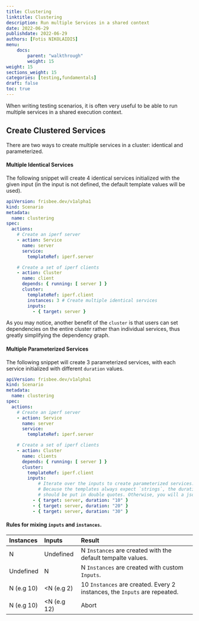 ```yaml
---
title: Clustering
linktitle: Clustering
description: Run multiple Services in a shared context
date: 2022-06-29
publishdate: 2022-06-29
authors: [Fotis NIKOLAIDIS]
menu:
    docs:
        parent: "walkthrough"
        weight: 15
weight: 15
sections_weight: 15
categories: [testing,fundamentals]
draft: false
toc: true
---
```




When writing testing scenarios, it is often very useful to be able to run multiple services in a shared execution context. 



## Create Clustered Services

There are two ways to create multiple services in a cluster: identical and parameterized.

#### Multiple Identical Services

The following snippet will create 4 identical services initialized with the given input (in the input is not defined, the default template values will be used).

```yaml
apiVersion: frisbee.dev/v1alpha1
kind: Scenario
metadata:
  name: clustering
spec:
  actions:
    # Create an iperf server
    - action: Service
      name: server
      service:
        templateRef: iperf.server

    # Create a set of iperf clients
    - action: Cluster
      name: client
      depends: { running: [ server ] }
      cluster:
        templateRef: iperf.client
        instances: 3 # Create multiple identical services
        inputs: 
          - { target: server }
```



As you may notice, another benefit of the `cluster` is that users can set dependencies on the entire cluster rather than individual services, thus greatly simplifying the dependency graph. 



#### Multiple Parameterized Services

The following snippet will create 3 parameterized services, with each service initialized with different `duration` values.

```yaml
apiVersion: frisbee.dev/v1alpha1
kind: Scenario
metadata:
  name: clustering
spec:
  actions:
    # Create an iperf server
    - action: Service
      name: server
      service:
        templateRef: iperf.server

    # Create a set of iperf clients
    - action: Cluster
      name: clients
      depends: { running: [ server ] }
      cluster:
        templateRef: iperf.client
        inputs: 
        	# Iterate over the inputs to create parameterized services.
        	# Because the templates always expect `strings`, the duration 
        	# should be put in double quotes. Otherwise, you will a json error.
          - { target: server, duration: "10" }
          - { target: server, duration: "20" }
          - { target: server, duration: "30" }
```



#### Rules for mixing  `inputs` and `instances`.

| Instances  | Inputs      | Result                                                       |
| :--------- | :---------- | :----------------------------------------------------------- |
| N          | Undefined   | N `Instances` are created with the default tempalte values.  |
| Undefined  | N           | N `Instances` are created with custom `Inputs`.              |
| N (e.g 10) | <N (e.g 2)  | 10 `Instances` are created. Every 2 instances, the `Inputs` are repeated. |
| N (e.g 10) | <N (e.g 12) | Abort                                                        |







